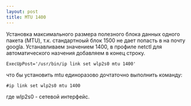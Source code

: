 ```yaml
---
layout: post
title: MTU 1400
---
```

Установка максимального размера полезного блока данных одного пакета (MTU), т.к. стандартноый блок 1500 не дает попасть в на почту googla. Устанавливаем значением 1400, в профиле netctl для автоматического назчения добавляем в конец строку.  

```shell
ExecUpPost='/usr/bin/ip link set wlp2s0 mtu 1400'
```  

что бы установить mtu единоразово дочтаточно выполнить команду:  

```shell
#ip link set wlp2s0 mtu 1400
```  

где wlp2s0 - сетевой интерфейс.
